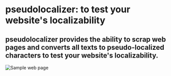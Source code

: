# pseudolocalizer: to test your website's localizability

## pseudolocalizer provides the ability to scrap web pages and converts all texts to pseudo-localized characters to test your website's localizability.

![Sample web page](https://firebasestorage.googleapis.com/v0/b/portfolio-220f7.appspot.com/o/images%2Fpseudolocalized_sm.png?alt=media&token=026597f8-180f-4f7f-bb14-3a0be7f978ab)
